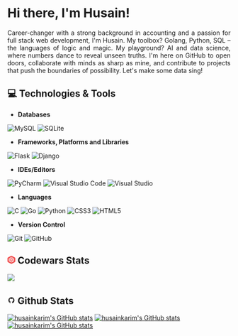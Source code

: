 # Hi there, I'm Husain!

<p align="justify">
Career-changer with a strong background in accounting and a passion for full stack web development, I'm Husain. My toolbox? Golang, Python, SQL – the languages of logic and magic. My playground? AI and data science, where numbers dance to reveal unseen truths. I'm here on GitHub to open doors, collaborate with minds as sharp as mine, and contribute to projects that push the boundaries of possibility. Let's make some data sing!
</p>

## 💻 Technologies & Tools

* **Databases**

![MySQL](https://img.shields.io/badge/mysql-%2300f.svg?style=for-the-badge&logo=mysql&logoColor=white)
![SQLite](https://img.shields.io/badge/sqlite-%2307405e.svg?style=for-the-badge&logo=sqlite&logoColor=white)

* **Frameworks, Platforms and Libraries**

![Flask](https://img.shields.io/badge/flask-%23000.svg?style=for-the-badge&logo=flask&logoColor=white)
![Django](https://img.shields.io/badge/django-%23092E20.svg?style=for-the-badge&logo=django&logoColor=white)

* **IDEs/Editors**

![PyCharm](https://img.shields.io/badge/pycharm-143?style=for-the-badge&logo=pycharm&logoColor=black&color=black&labelColor=green)
![Visual Studio Code](https://img.shields.io/badge/Visual%20Studio%20Code-0078d7.svg?style=for-the-badge&logo=visual-studio-code&logoColor=white)
![Visual Studio](https://img.shields.io/badge/Visual%20Studio-5C2D91.svg?style=for-the-badge&logo=visual-studio&logoColor=white)


* **Languages**

![C](https://img.shields.io/badge/c-%2300599C.svg?style=for-the-badge&logo=c&logoColor=white)
![Go](https://img.shields.io/badge/go-%2300ADD8.svg?style=for-the-badge&logo=go&logoColor=white)
![Python](https://img.shields.io/badge/python-3670A0?style=for-the-badge&logo=python&logoColor=ffdd54)
![CSS3](https://img.shields.io/badge/css3-%231572B6.svg?style=for-the-badge&logo=css3&logoColor=white)
![HTML5](https://img.shields.io/badge/html5-%23E34F26.svg?style=for-the-badge&logo=html5&logoColor=white)

* **Version Control**

![Git](https://img.shields.io/badge/git-%23F05033.svg?style=for-the-badge&logo=git&logoColor=white)
![GitHub](https://img.shields.io/badge/github-%23121011.svg?style=for-the-badge&logo=github&logoColor=white)

## <img src="img/image.png" width="18" height="18"/> Codewars Stats

<p>
    <a href="https://www.codewars.com/users/husainkarim">
      <img src="https://github.r2v.ch/codewars?user=husainkarim&top_languages=true" />
    </a>
</p>

## <img src="img/GitHub.png" width="18" height="18"/> Github Stats

[![husainkarim's GitHub stats](http://github-profile-summary-cards.vercel.app/api/cards/profile-details?username=husainkarim&theme=dark)](https://github.com/husainkarim)
[![husainkarim's GitHub stats](http://github-profile-summary-cards.vercel.app/api/cards/repos-per-language?username=husainkarim&theme=dark)](https://github.com/husainkarim)
[![husainkarim's GitHub stats](http://github-profile-summary-cards.vercel.app/api/cards/stats?username=husainkarim&theme=dark)](https://github.com/husainkarim)
